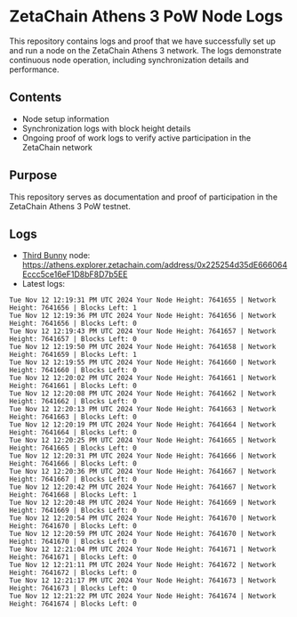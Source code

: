 # ZetaChain Athens 3 PoW Node Logs
This repository contains logs and proof that we have successfully set up and run a node on the ZetaChain Athens 3 network. The logs demonstrate continuous node operation, including synchronization details and performance.

## Contents
- Node setup information
- Synchronization logs with block height details
- Ongoing proof of work logs to verify active participation in the ZetaChain network

## Purpose
This repository serves as documentation and proof of participation in the ZetaChain Athens 3 PoW testnet.

## Logs

- [Third Bunny](https://thirdbunny.xyz/) node: https://athens.explorer.zetachain.com/address/0x225254d35dE666064Eccc5ce16eF1D8bF8D7b5EE
- Latest logs:
```
Tue Nov 12 12:19:31 PM UTC 2024 Your Node Height: 7641655 | Network Height: 7641656 | Blocks Left: 1
Tue Nov 12 12:19:36 PM UTC 2024 Your Node Height: 7641656 | Network Height: 7641656 | Blocks Left: 0
Tue Nov 12 12:19:43 PM UTC 2024 Your Node Height: 7641657 | Network Height: 7641657 | Blocks Left: 0
Tue Nov 12 12:19:50 PM UTC 2024 Your Node Height: 7641658 | Network Height: 7641659 | Blocks Left: 1
Tue Nov 12 12:19:55 PM UTC 2024 Your Node Height: 7641660 | Network Height: 7641660 | Blocks Left: 0
Tue Nov 12 12:20:02 PM UTC 2024 Your Node Height: 7641661 | Network Height: 7641661 | Blocks Left: 0
Tue Nov 12 12:20:08 PM UTC 2024 Your Node Height: 7641662 | Network Height: 7641662 | Blocks Left: 0
Tue Nov 12 12:20:13 PM UTC 2024 Your Node Height: 7641663 | Network Height: 7641663 | Blocks Left: 0
Tue Nov 12 12:20:19 PM UTC 2024 Your Node Height: 7641664 | Network Height: 7641664 | Blocks Left: 0
Tue Nov 12 12:20:25 PM UTC 2024 Your Node Height: 7641665 | Network Height: 7641665 | Blocks Left: 0
Tue Nov 12 12:20:31 PM UTC 2024 Your Node Height: 7641666 | Network Height: 7641666 | Blocks Left: 0
Tue Nov 12 12:20:36 PM UTC 2024 Your Node Height: 7641667 | Network Height: 7641667 | Blocks Left: 0
Tue Nov 12 12:20:42 PM UTC 2024 Your Node Height: 7641667 | Network Height: 7641668 | Blocks Left: 1
Tue Nov 12 12:20:48 PM UTC 2024 Your Node Height: 7641669 | Network Height: 7641669 | Blocks Left: 0
Tue Nov 12 12:20:54 PM UTC 2024 Your Node Height: 7641670 | Network Height: 7641670 | Blocks Left: 0
Tue Nov 12 12:20:59 PM UTC 2024 Your Node Height: 7641670 | Network Height: 7641670 | Blocks Left: 0
Tue Nov 12 12:21:04 PM UTC 2024 Your Node Height: 7641671 | Network Height: 7641671 | Blocks Left: 0
Tue Nov 12 12:21:11 PM UTC 2024 Your Node Height: 7641672 | Network Height: 7641672 | Blocks Left: 0
Tue Nov 12 12:21:17 PM UTC 2024 Your Node Height: 7641673 | Network Height: 7641673 | Blocks Left: 0
Tue Nov 12 12:21:22 PM UTC 2024 Your Node Height: 7641674 | Network Height: 7641674 | Blocks Left: 0
```
